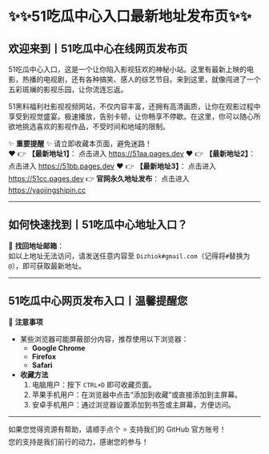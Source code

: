 # :sparkles::sparkles:51吃瓜中心入口最新地址发布页:sparkles::sparkles:

## 欢迎来到丨**51吃瓜中心在线网页发布页**

51吃瓜中心入口，这是一个让你陷入影视狂欢的神秘小站。这里有最新上映的电影，热播的电视剧，还有各种搞笑、感人的综艺节目。来到这里，就像闯进了一个五彩斑斓的影视乐园，让你流连忘返。</p><p>51黑料福利社影视视频网站，不仅内容丰富，还拥有高清画质，让你在观影过程中享受到视觉盛宴。极速播放，告别卡顿，让你畅享不停歇。在这里，你可以随心所欲地挑选喜欢的影视作品，不受时间和地域的限制。

✨ **重要提醒** ✨ 请立即收藏本页面，避免迷路！  
❤️ 👉 **【最新地址1】**： 点击进入 https://51aa.pages.dev
❤️ 👉 **【最新地址2】**： 点击进入 https://51bb.pages.dev 
❤️ 👉 **【最新地址3】**： 点击进入 https://51cc.pages.dev
👉 **官网永久地址发布**： 点击进入 https://yaojingshipin.cc

---

## **如何快速找到丨51吃瓜中心地址入口？**

📧 **找回地址邮箱**：  
如以上地址无法访问，请发送任意内容至 ` Dizhiok#gmail.com `（记得将`#`替换为`@`），即可获取最新地址。

---

## **51吃瓜中心网页发布入口丨温馨提醒您**

📌 **注意事项**  
- 某些浏览器可能屏蔽部分内容，推荐使用以下浏览器：  
  - **Google Chrome**  
  - **Firefox**  
  - **Safari**  
- **收藏方法**  
  1. 电脑用户：按下 `CTRL+D` 即可收藏页面。  
  2. 苹果手机用户：在浏览器中点击“添加到收藏”或直接添加到主屏幕。  
  3. 安卓手机用户：通过浏览器设置添加到书签或主屏幕，方便访问。

---

如果您觉得资源有帮助，请顺手点个 ⭐️ 支持我们的 GitHub 官方账号！  
您的支持是我们前行的动力，感谢您的参与！
